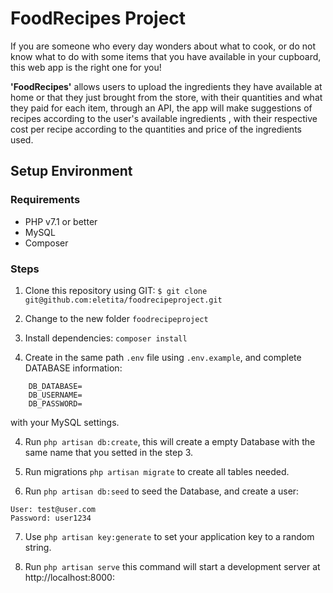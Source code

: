# FoodRecipes Project

If you are someone who every day wonders about what to cook, or do not know what to do with some items that you have available in your cupboard, this web app is the right one for you!

**'FoodRecipes'** allows users to upload the ingredients they have available at home or that they just brought from the store, with their quantities and what they paid for each item, through an API, the app will make suggestions of recipes according to the user's available ingredients , with their respective cost per recipe according to the quantities and price of the ingredients used.


## Setup Environment

### Requirements
* PHP v7.1 or better
* MySQL
* Composer

### Steps  
1. Clone this repository using GIT:
    `$ git clone git@github.com:eletita/foodrecipeproject.git`

2. Change to the new folder `foodrecipeproject`

2. Install dependencies:
    `composer install`

3. Create in the same path `.env` file using `.env.example`, and complete DATABASE information:   
```
    DB_DATABASE=    
    DB_USERNAME=    
    DB_PASSWORD=  
```
   with your MySQL settings.

4. Run `php artisan db:create`, this will create a empty Database with the same name that you setted in the step 3.

5. Run migrations `php artisan migrate` to create all tables needed.

6. Run `php artisan db:seed` to seed the Database, and create a user:
```
User: test@user.com
Password: user1234
```

7. Use `php artisan key:generate` to set your application key to a random string.

8. Run `php artisan serve` this command will start a development server at http://localhost:8000:
